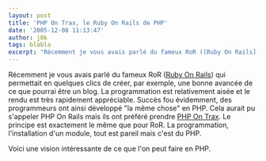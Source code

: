 ```yaml
---
layout: post
title: 'PHP On Trax, le Ruby On Rails de PHP'
date: '2005-12-08 11:13:47'
author: j0k
tags: blabla
excerpt: "Récemment je vous avais parlé du fameux RoR ([Ruby On Rails](http://www.j0k3r.net/news-ror-ruby-on-rails-863.html)) qui permettait en quelques clics de créer, par exemple, une bonne avancée de ce que pourrai être un blog. La programmation est relativement aisée et le rendu est très rapidement appréciable.     \nSuccès fou évidemment, des programmeurs ont      …"
---
```


Récemment je vous avais parlé du fameux RoR ([Ruby On Rails](http://www.j0k3r.net/news-ror-ruby-on-rails-863.html)) qui permettait en quelques clics de créer, par exemple, une bonne avancée de ce que pourrai être un blog. La programmation est relativement aisée et le rendu est très rapidement appréciable.
Succès fou évidemment, des programmeurs ont ainsi développé "la même chose" en PHP. Cela aurait pu s'appeler PHP On Rails mais ils ont préféré prendre [PHP On Trax](http://www.phpontrax.com/). Le principe est exactement le même que pour RoR. La programmation, l'installation d'un module, tout est pareil mais c'est du PHP.

Voici une vision intéressante de ce que l'on peut faire en PHP.

